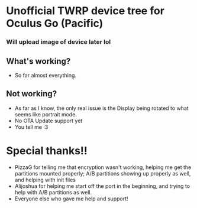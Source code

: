 # Unofficial TWRP device tree for Oculus Go (Pacific)

### Will upload image of device later lol

## What's working?
* So far almost everything.

## Not working?
* As far as I know, the only real issue is the Display being rotated to what seems like portrait mode.
* No OTA Update support yet
* You tell me :3

# Special thanks!!
* PizzaG for telling me that encryption wasn't working, helping me get the partitions mounted properly; A/B partitions showing up properly as well, and helping with init files
* Alijoshua for helping me start off the port in the beginning, and trying to help with A/B partitions as well.
* Everyone else who gave me help and support!
